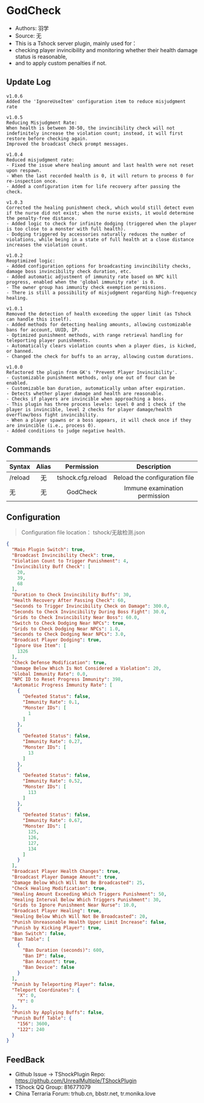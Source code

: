 # GodCheck

- Authors: 羽学
- Source: 无
- This is a Tshock server plugin, mainly used for：
- checking player invincibility and monitoring whether their health damage status is reasonable, 
- and to apply custom penalties if not.

## Update Log

```
v1.0.6
Added the 'IgnoreUseItem' configuration item to reduce misjudgment rate

v1.0.5
Reducing Misjudgment Rate:
When health is between 30-50, the invincibility check will not indefinitely increase the violation count; instead, it will first restore before checking again.
Improved the broadcast check prompt messages.

v1.0.4
Reduced misjudgment rate:
- Fixed the issue where healing amount and last health were not reset upon respawn.
- When the last recorded health is 0, it will return to process 0 for re-inspection once.
- Added a configuration item for life recovery after passing the check.

v1.0.3
Corrected the healing punishment check, which would still detect even if the nurse did not exist; when the nurse exists, it would determine the penalty-free distance.
- Added logic to check for infinite dodging (triggered when the player is too close to a monster with full health).
- Dodging triggered by accessories naturally reduces the number of violations, while being in a state of full health at a close distance increases the violation count.

v1.0.2
Reoptimized logic:
- Added configuration options for broadcasting invincibility checks, damage boss invincibility check duration, etc.
- Added automatic adjustment of immunity rate based on NPC kill progress, enabled when the 'global immunity rate' is 0.
- The owner group has immunity check exemption permissions.
- There is still a possibility of misjudgment regarding high-frequency healing.

v1.0.1
Removed the detection of health exceeding the upper limit (as Tshock can handle this itself).
- Added methods for detecting healing amounts, allowing customizable bans for account, UUID, IP.
- Optimized punishment methods, with range retrieval handling for teleporting player punishments.
- Automatically clears violation counts when a player dies, is kicked, or banned.
- Changed the check for buffs to an array, allowing custom durations.

v1.0.0
Refactored the plugin from GK's 'Prevent Player Invincibility'.
- Customizable punishment methods, only one out of four can be enabled.
- Customizable ban duration, automatically unban after expiration.
- Detects whether player damage and health are reasonable.
- Checks if players are invincible when approaching a boss.
- This plugin has three process levels: level 0 and 1 check if the player is invincible, level 2 checks for player damage/health overflow/boss fight invincibility.
- When a player spawns or a boss appears, it will check once if they are invincible (i.e., process 0).
- Added conditions to judge negative health.
```

## Commands

| Syntax                             | Alias  |       Permission       |                   Description                   |
| -------------------------------- | :---: | :--------------: | :--------------------------------------: |
| /reload  | 无 |   tshock.cfg.reload    |    Reload the configuration file    |
| 无  | 无 |   GodCheck    |    Immune examination permission    |

## Configuration
> Configuration file location： tshock/无敌检测.json
```json
{
  "Main Plugin Switch": true,
  "Broadcast Invincibility Check": true,
  "Violation Count to Trigger Punishment": 4,
  "Invincibility Buff Check": [
    20,
    39,
    68
  ],
  "Duration to Check Invincibility Buffs": 30,
  "Health Recovery After Passing Check": 60,
  "Seconds to Trigger Invincibility Check on Damage": 300.0,
  "Seconds to Check Invincibility During Boss Fight": 30.0,
  "Grids to Check Invincibility Near Boss": 60.0,
  "Switch to Check Dodging Near NPCs": true,
  "Grids to Check Dodging Near NPCs": 1.0,
  "Seconds to Check Dodging Near NPCs": 3.0,
  "Broadcast Player Dodging": true,
  "Ignore Use Item": [
    1326
  ],
  "Check Defense Modification": true,
  "Damage Below Which Is Not Considered a Violation": 20,
  "Global Immunity Rate": 0.0,
  "NPC ID to Reset Progress Immunity": 398,
  "Automatic Progress Immunity Rate": [
    {
      "Defeated Status": false,
      "Immunity Rate": 0.1,
      "Monster IDs": [
        1
      ]
    },
    {
      "Defeated Status": false,
      "Immunity Rate": 0.27,
      "Monster IDs": [
        13
      ]
    },
    {
      "Defeated Status": false,
      "Immunity Rate": 0.52,
      "Monster IDs": [
        113
      ]
    },
    {
      "Defeated Status": false,
      "Immunity Rate": 0.67,
      "Monster IDs": [
        125,
        126,
        127,
        134
      ]
    }
  ],
  "Broadcast Player Health Changes": true,
  "Broadcast Player Damage Amount": true,
  "Damage Below Which Will Not Be Broadcasted": 25,
  "Check Healing Modification": true,
  "Healing Amount Exceeding Which Triggers Punishment": 50,
  "Healing Interval Below Which Triggers Punishment": 30,
  "Grids to Ignore Punishment Near Nurse": 10.0,
  "Broadcast Player Healing": true,
  "Healing Below Which Will Not Be Broadcasted": 20,
  "Punish Unreasonable Health Upper Limit Increase": false,
  "Punish by Kicking Player": true,
  "Ban Switch": false,
  "Ban Table": [
    {
      "Ban Duration (seconds)": 600,
      "Ban IP": false,
      "Ban Account": true,
      "Ban Device": false
    }
  ],
  "Punish by Teleporting Player": false,
  "Teleport Coordinates": {
    "X": 0,
    "Y": 0
  },
  "Punish by Applying Buffs": false,
  "Punish Buff Table": {
    "156": 3600,
    "122": 240
  }
}
```
## FeedBack
- Github Issue -> TShockPlugin Repo: https://github.com/UnrealMultiple/TShockPlugin
- TShock QQ Group: 816771079
- China Terraria Forum: trhub.cn, bbstr.net, tr.monika.love